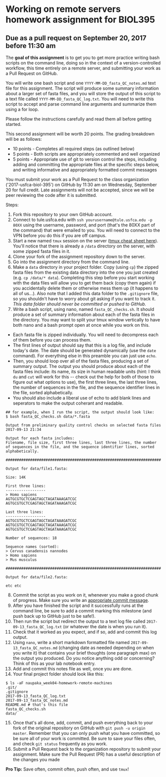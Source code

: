# Working on remote servers homework assignment for BIOL395
## Due as a pull request on September 20, 2017 before 11:30 am

The **goal of this assignment** is to get you to get more practice writing bash scripts on the command line, doing so in the context of a version-controlled workflow, this time entirely on a remote server, and submitting your work as a Pull Request on GitHub.

You will write one bash script and one `YYYY-MM-DD_fasta_QC_notes.md` text file for this assignment. The script will produce some summary information about a larger set of fasta files, and you will store the output of this script to a text file called `YYYY-MM-DD_fasta_QC_log.txt`. You will need to write this script to accept and parse command line arguments and summarize them using a for loop.

Please follow the instructions carefully and read them all before getting started.

This second assignment will be worth 20 points. The grading breakdown will be as follows:

* 10 points - Completes all required steps (as outlined below)
* 5 points - Both scripts are appropriately commented and well organized
* 5 points - Appropriate use of git to version control the steps, including adding and committing the appropriate files at the specific steps below, and writing informative and appropriately formatted commit messages

You must submit your work as a Pull Request to the class organization ('2017-usfca-biol-395') on GitHub by 11:30 am on Wednesday, September 20 for full credit. Late assignments will not be accepted, since we will be peer reviewing the code after it is submitted.

Steps:

1. Fork this repository to your own GitHub account.
2. Connect to tule.usfca.edu with `ssh yourusername@tule.usfca.edu -p 80XX` using the username, password, and port (that's the 80XX part of the command) that were emailed to you. You will need to connect to the VPN before you do this if you are off campus.
3. Start a new named `tmux` session on the server ([tmux cheat sheet here](https://gist.github.com/MohamedAlaa/2961058)). You'll notice that there is already a `/data` directory on the server, with some zipped fasta files in it.
4. Clone your fork of the assignment repository down to the server.
5. Go into the assignment directory from the command line.
6. Make a `data` directory in your project folder. Copy (using `cp`) the zipped fasta files from the existing data directory into the one you just created (e.g. `cp /data/* data`). Completing this step before you start working with the data files will allow you to get them back (copy them again) if you accidentally delete them or otherwise mess them up (it happens to all of us...). Also note that I added this data folder to the `.gitignore` file, so you shouldn't have to worry about git asking if you want to track it. *This data folder should never be committed or pushed to GitHub.*
7. Write a bash script, using nano, named `fasta_QC_checks.sh`. It should produce a set of summary information about each of the fasta files in the directory. You may want to split your tmux window vertically to have both nano and a bash prompt open at once while you work on this.
  * Each fasta file is zipped individually. You will need to decompress each of them before you can process them.
  * The first lines of output should say that this is a log file, and include today's date. The date should be generated dynamically (use the `date` command). For everything else in this preamble you can just use `echo`.
  * Then, you should loop over all of the fasta files, producing a set of summary output. The output you should produce about each of the fasta files include: its name, its size in human readable units (hint: I think `du` and `cut` will work for this -- check out the help for both of those to figure out what options to use), the first three lines, the last three lines, the number of sequences in the file, and the sequence identifier lines in the file, sorted alphabetically.
  * You should also include a liberal use of echo to add blank lines and seperators to make the output coherant and readable.

```
## for example, when I run the script, the output should look like:
$ bash fasta_QC_checks.sh data/*.fasta

Output from preliminary quality control checks on selected fasta files
2017-09-13 21:34

Output for each fasta includes:
Filename, file size, first three lines, last three lines, the number of sequences in the file, and the sequence identifier lines, sorted alphabetically.

######################################################################

Output for data/file1.fasta:

Size: 14K

First three lines:
------------------
> Homo sapiens
AGTGCGTGCTCGAGTAGCTAGATAAAGATCGC
AGTGCGTGCTCGAGTAGCTAGATAAAGATCGC

Last three lines:
------------------
AGTGCGTGCTCGAGTAGCTAGATAAAGATCGC
AGTGCGTGCTCGAGTAGCTAGATAAAGATCGC
AGTGCGTGCTCGAGTAGCTAGATAAAGATCGC

Number of sequences: 18

Sequence names (sorted):
> Cervus canadensis nannodes
> Homo sapiens
> Mus musculus

######################################################################

Output for data/file2.fasta:

etc etc

```

8. Commit the script as you work on it, whenever you make a good chunk of progress. Make sure you write
   an [appropriate commit message](https://chris.beams.io/posts/git-commit/).
9. After you have finished the script and it successfully runs at the command line, be sure to add a commit marking this milestone (and push back up to GitHub just to be safe!).
10. Then run the script but redirect the output to a text log file called `2017-09-13_fasta_QC_log.txt` (or whatever the date is when you run it).
11. Check that it worked as you expect, and if so, add and commit this log output.
12. Using `nano`, write a short markdown formatted file named `2017-09-13_fasta_QC_notes.md` (changing date as needed depending on when you write it) that contains your brief thoughts (one paragraph max) on the output you produced. Do you notice anything odd or concerning? Think of this as your lab notebook entry.
13. Add and commit this notes file as well, once you are done.
14. Your final project folder should look like this:

```
$ ls -aF naupaka_week04-homework-remote-machines
.git/
.gitignore
2017-09-13_fasta_QC_log.txt
2017-09-13_fasta_QC_notes.md
README.md # that's this file
fasta_QC_checks.sh
data/
```

15. Once that's all done, add, commit, and push everything back to your fork of the original repository on GitHub with `git push -u origin master`. Remember that you can only push what you have committed, so be sure all of your work is committed. Be sure to save your files often, and check `git status` frequently as you work.
16. Submit a Pull Request back to the organization repository to submit your assignment. Make sure the Pull Request (PR) has a useful description of the changes you made

**Pro Tip:** Save often, commit often, push often, and use `tmux`!
